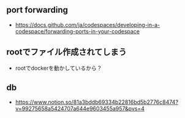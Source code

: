 ## port forwarding
- https://docs.github.com/ja/codespaces/developing-in-a-codespace/forwarding-ports-in-your-codespace

## rootでファイル作成されてしまう

- rootでdockerを動かしているから？


## db

- https://www.notion.so/81a3bddb69334b22816bd5b2776c8474?v=99275658a5424707a644e9603455a957&pvs=4